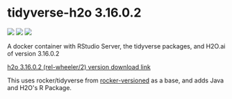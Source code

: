 # tidyverse-h2o 3.16.0.2

[![](https://images.microbadger.com/badges/image/selcukakbas/tidyverse-h2o.svg)](https://microbadger.com/images/selcukakbas/tidyverse-h2o3.16.02)
[![](https://img.shields.io/docker/pulls/selcukakbas/tidyverse-h2o3.16.02.svg)](https://hub.docker.com/r/selcukakbas/tidyverse-h2o3.16.02)
[![](https://img.shields.io/docker/automated/selcukakbas/tidyverse-h2o3.16.02.svg)](https://hub.docker.com/r/selcukakbas/tidyverse-h2o3.16.02/builds)

A docker container with RStudio Server, the tidyverse packages, and H2O.ai of version 3.16.0.2


[h2o 3.16.0.2 (rel-wheeler/2) version download link](http://h2o-release.s3.amazonaws.com/h2o/rel-wheeler/2/index.html)


This uses rocker/tidyverse from [rocker-versioned](https://github.com/rocker-org/rocker-versioned) as a base, and adds Java and H2O's R Package.
